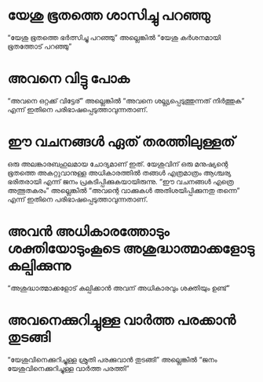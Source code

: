 # യേശു ഭൂതത്തെ ശാസിച്ചു പറഞ്ഞു
“യേശു ഭൂതത്തെ ഭർത്സിച്ചു പറഞ്ഞു” അല്ലെങ്കിൽ “യേശു കർശനമായി ഭൂതത്തോട് പറഞ്ഞു”
# അവനെ വിട്ടു പോക
“അവനെ ഒറ്റക്ക് വിട്ടേര്” അല്ലെങ്കിൽ “അവനെ ശല്ല്യപ്പെടുത്തുന്നത് നിർത്തുക” എന്ന് ഇതിനെ പരിഭാഷപ്പെടുത്താവുന്നതാണ്.
# ഈ വചനങ്ങൾ ഏത് തരത്തിലുള്ളത്
ഒരു അലങ്കാരബഹുലമായ ചോദ്യമാണ് ഇത്. യേശുവിന് ഒരു മനുഷ്യന്റെ ഭൂതത്തെ അകറ്റുവാനുള്ള അധികാരത്തിൽ തങ്ങൾ എത്രമാത്രം ആശ്ചര്യ ഭരിതരായി എന്ന് ജനം പ്രകടിപ്പിക്കുകയായിരുന്നു. “ഈ വചനങ്ങൾ എത്രെ അത്ഭുതകരം” അല്ലെങ്കിൽ “അവന്റെ വാക്കുകൾ അതിശയിപ്പിക്കുനതു തന്നെ” എന്ന് ഇതിനെ പരിഭാഷപ്പെടുത്താവുന്നതാണ്.
# അവൻ അധികാരത്തോടും ശക്തിയോടുംകൂടെ അശുദ്ധാത്മാക്കളോടു കല്പിക്കുന്നു
“അശുദ്ധാത്മാക്കളോട് കല്പിക്കാൻ അവന് അധികാരവും ശക്തിയും ഉണ്ട്”
# അവനെക്കുറിച്ചുള്ള വാർത്ത പരക്കാൻ തുടങ്ങി
“യേശുവിനെക്കുറിച്ചുള്ള ശ്രുതി പരക്കുവാൻ തുടങ്ങി” അല്ലെങ്കിൽ “ജനം യേശുവിനെക്കുറിച്ചുള്ള വാർത്ത പരത്തി” 
